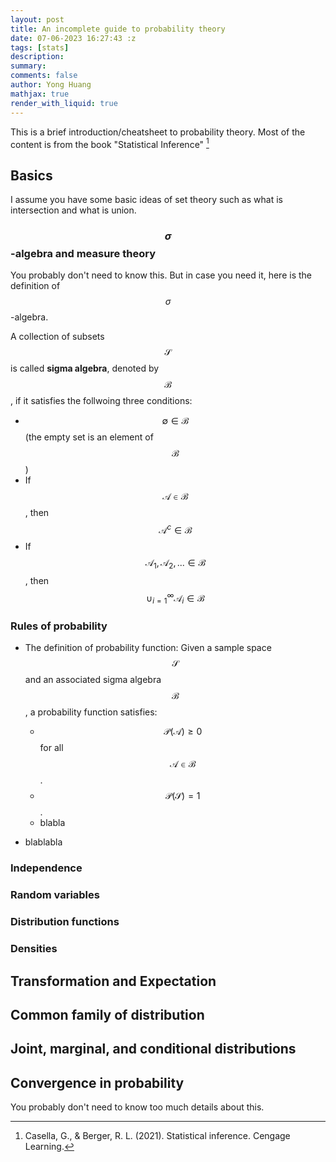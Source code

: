 ```yaml
---
layout: post
title: An incomplete guide to probability theory
date: 07-06-2023 16:27:43 :z
tags: [stats]
description:
summary:
comments: false
author: Yong Huang
mathjax: true
render_with_liquid: true
---
```


This is a brief introduction/cheatsheet to probability theory. Most of the content is from the book "Statistical Inference" [^fn1]


## Basics
I assume you have some basic ideas of set theory such as what is intersection and what is union.
### $$\sigma$$-algebra and measure theory
You probably don't need to know this. But in case you need it, here is the definition of $$\sigma$$-algebra. 

A collection of subsets $$\mathcal{S}$$ is called **sigma algebra**, denoted by $$\mathcal{B}$$, if it satisfies the follwoing three conditions:


- $$\emptyset \in \mathcal{B}$$ (the empty set is an element of $$\mathcal{B}$$)
- If $$\mathcal{A} \in \mathcal{B}$$, then $$\mathcal{A}^{c} \in \mathcal{B}$$
- If $$\mathcal{A}_{1}, \mathcal{A}_{2},... \in \mathcal{B}$$, then $$\cup_{i=1}^{\infty} \mathcal{A}_{i} \in \mathcal{B}$$ 

### Rules of probability


- The definition of probability function:
Given a sample space $$\mathcal{S}$$ and an associated sigma algebra $$\mathcal{B}$$, a probability function satisfies:

    - $$\mathcal{P}(\mathcal{A})  \geq 0$$ for all $$\mathcal{A} \in \mathcal{B}$$.
    - $$\mathcal{P}(\mathcal{S}) = 1$$.
    - blabla
    
- blablabla

### Independence
### Random variables
### Distribution functions
### Densities
## Transformation and Expectation
## Common family of distribution
## Joint, marginal, and conditional distributions
## Convergence in probability
You probably don't need to know too much details about this.

[^fn1]: Casella, G., & Berger, R. L. (2021). Statistical inference. Cengage Learning.
